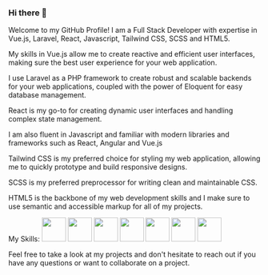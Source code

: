 ### Hi there 👋

Welcome to my GitHub Profile!
I am a Full Stack Developer with expertise in Vue.js, Laravel, React, Javascript, Tailwind CSS, SCSS and HTML5.

My skills in Vue.js allow me to create reactive and efficient user interfaces, making sure the best user experience for your web application.

I use Laravel as a PHP framework to create robust and scalable backends for your web applications, coupled with the power of Eloquent for easy database management.

React is my go-to for creating dynamic user interfaces and handling complex state management.

I am also fluent in Javascript and familiar with modern libraries and frameworks such as React, Angular and Vue.js

Tailwind CSS is my preferred choice for styling my web application, allowing me to quickly prototype and build responsive designs.

SCSS is my preferred preprocessor for writing clean and maintainable CSS.

HTML5 is the backbone of my web development skills and I make sure to use semantic and accessible markup for all of my projects.

My Skills:
<img src="https://img.icons8.com/color/48/000000/vue-js.png" width="48"> <img src="https://img.icons8.com/color/48/000000/laravel.png" width="48"> <img src="https://img.icons8.com/color/48/000000/react-native.png" width="48"> <img src="https://img.icons8.com/color/48/000000/javascript.png" width="48"> <img src="https://img.icons8.com/color/48/000000/tailwind-css.png" width="48"> <img src="https://img.icons8.com/color/48/000000/sass.png" width="48"> <img src="https://img.icons8.com/color/48/000000/html-5.png" width="48">

Feel free to take a look at my projects and don't hesitate to reach out if you have any questions or want to collaborate on a project.



